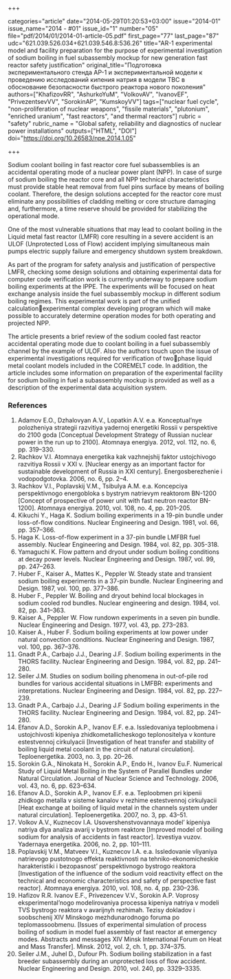 +++

categories="article"
date="2014-05-29T01:20:53+03:00"
issue="2014-01"
issue_name="2014 - #01"
issue_id="1"
number="05"
file="pdf/2014/01/2014-01-article-05.pdf"
first_page="77"
last_page="87"
udc="621.039.526.034+621.039.546.8:536.26"
title="AR-1 experimental model and facility preparation for the purpose of experimental investigation of sodium boiling in fuel subassembly mockup for new generation fast reactor safety justification"
original_title="Подготовка экспериментального стенда АР-1 и экспериментальной модели к проведению исследований кипения натрия в модели ТВС в обоснование безопасности быстрого реактора нового поколения"
authors=["KhafizovRR", "AshurkoYuM", "VolkovAV", "IvanovEF", "PrivezentsevVV", "SorokinAP", "KumskoyVV"]
tags=["nuclear fuel cycle", "non-proliferation of nuclear weapons", "fissile materials", "plutonium", "enriched uranium", "fast reactors", "and thermal reactors"]
rubric = "safety"
rubric_name = "Global safety, reliability and diagnostics of nuclear power installations"
outputs=["HTML", "DOI"]
doi="https://doi.org/10.26583/npe.2014.1.05"

+++

Sodium coolant boiling in fast reactor core fuel subassemblies is an accidental operating mode of a nuclear power plant (NPP). In case of surge of sodium boiling the reactor core and all NPP technical characteristics must provide stable heat removal from fuel pins surface by means of boiling coolant. Therefore, the design solutions accepted for the reactor core must eliminate any possibilities of cladding melting or core structure damaging and, furthermore, a time reserve should be provided for stabilizing the operational mode.

One of the most vulnerable situations that may lead to coolant boiling in the Liquid metal fast reactor (LMFR) core resulting in a severe accident is an ULOF (Unprotected Loss of Flow) accident implying simultaneous main pumps electric supply failure and emergency shutdown system breakdown.

As part of the program for safety analysis and justification of perspective LMFR, checking some design solutions and obtaining experimental data for computer code verification work is currently underway to prepare sodium boiling experiments at the IPPE. The experiments will be focused on heat exchange analysis inside the fuel subassembly mockup in different sodium boiling regimes. This experimental work is part of the unified calculationexperimental complex developing program which will make possible to accurately determine operation modes for both operating and projected NPP.

The article presents a brief review of the sodium cooled fast reactor accidental operating mode due to coolant boiling in a fuel subassembly channel by the example of ULOF. Also the authors touch upon the issue of experimental investigations required for verification of twophase liquid metal coolant models included in the COREMELT code. In addition, the article includes some information on preparation of the experimental facility for sodium boiling in fuel a subassembly mockup is provided as well as a description of the experimental data acquisition system.

### References

1. Adamov E.O., Dzhalovyan A.V., Lopatkin A.V. e.a. Konceptual’nye polozheniya strategii razvitiya yadernoj energetiki Rossii v perspektive do 2100 goda [Conceptual Development Strategy of Russian nuclear power in the run up to 2100]. Atomnaya energiya. 2012, vol. 112, no. 6, pp. 319–330.
2. Rachkov V.I. Atomnaya energetika kak vazhnejshij faktor ustojchivogo razvitiya Rossii v XXI v. [Nuclear energy as an important factor for sustainable development of Russia in XXI century]. Energosberezhenie i vodopodgotovka. 2006, no. 6, pp. 2–4.
3. Rachkov V.I., Poplavskij V.M., Tsibulya A.M. e.a. Koncepciya perspektivnogo energobloka s bystrym natrievym reaktorom BN-1200 [Concept of prospective of power unit with fast neutron reactor BN-1200]. Atomnaya energiya. 2010, vol. 108, no. 4, pp. 201–205.
4. Kikuchi Y., Haga K. Sodium boiling experiments in a 19-pin bundle under loss-of-flow conditions. Nuclear Engineering and Design. 1981, vol. 66, pp. 357–366.
5. Haga K. Loss-of-flow experiment in a 37-pin bundle LMFBR fuel assembly. Nuclear Engineering and Design. 1984, vol. 82, pp. 305-318.
6. Yamaguchi K. Flow pattern and dryout under sodium boiling conditions at decay power levels. Nuclear Engineering and Design. 1987, vol. 99, pp. 247–263.
7. Huber F., Kaiser A., Mattes K., Peppler W. Steady state and transient sodium boiling experiments in a 37-pin bundle. Nuclear Engineering and Design. 1987, vol. 100, pp. 377–386.
8. Huber F., Peppler W. Boiling and dryout behind local blockages in sodium cooled rod bundles. Nuclear engineering and design. 1984, vol. 82, pp. 341–363.
9. Kaiser A., Peppler W. Flow rundown experiments in a seven pin bundle. Nuclear Engineering and Design. 1977, vol. 43, pp. 273–283.
10. Kaiser A., Huber F. Sodium boiling experiments at low power under natural convection conditions. Nuclear Engineering and Design. 1987, vol. 100, pp. 367–376.
11. Gnadt P.A., Carbajo J.J., Dearing J.F. Sodium boiling experiments in the THORS facility. Nuclear Engineering and Design. 1984, vol. 82, pp. 241–280.
12. Seiler J.M. Studies on sodium boiling phenomena in out-of-pile rod bundles for various accidental situations in LMFBR: experiments and interpretations. Nuclear Engineering and Design. 1984, vol. 82, pp. 227–239.
13. Gnadt P.A., Carbajo J.J., Dearing J.F Sodium boiling experiments in the THORS facility. Nuclear Engineering and Design. 1984, vol. 82, pp. 241–280.
14. Efanov A.D., Sorokin A.P., Ivanov E.F. e.a. Issledovaniya teploobmena i ustojchivosti kipeniya zhidkometallicheskogo teplonositelya v konture estestvennoj cirkulyacii [Investigation of heat transfer and stability of boiling liquid metal coolant in the circuit of natural circulation]. Teploenergetika. 2003, no. 3, pp. 20–26.
15. Sorokin G.A., Ninokata H., Sorokin A.P., Endo H., Ivanov Eu.F. Numerical Study of Liquid Metal Boiling in the System of Parallel Bundles under Natural Circulation. Journal of Nuclear Science and Technology. 2006, vol. 43, no. 6, pp. 623–634.
16. Efanov A.D., Sorokin A.P., Ivanov E.F. e.a. Teploobmen pri kipenii zhidkogo metalla v sisteme kanalov v rezhime estestvennoj cirkulyacii [Heat exchange at boiling of liquid metal in the channels system under natural circulation]. Teploenergetika. 2007, no. 3, pp. 43–51.
17. Volkov A.V., Kuznecov I.A. Usovershenstvovannaya model’ kipeniya natriya dlya analiza avarij v bystrom reaktore [Improved model of boiling sodium for analysis of accidents in fast reactor]. Izvestiya vuzov. Yadernaya energetika. 2006, no. 2, pp. 101–111.
18. Poplavskij V.M., Matveev V.I., Kuznecov I.A. e.a. Issledovanie vliyaniya natrievogo pustotnogo effekta reaktivnosti na tehniko-ekonomicheskie harakteristiki i bezopasnost’ perspektivnogo bystrogo reaktora [Investigation of the influence of the sodium void reactivity effect on the technical and economic characteristics and safety of perspective fast reactor]. Atomnaya energiya. 2010, vol. 108, no. 4, pp. 230–236.
19. Hafizov R.R. Ivanov E.F., Privezencev V.V., Sorokin A.P. Voprosy eksperimental’nogo modelirovaniya processa kipeniya natriya v modeli TVS bystrogo reaktora v avarijnyh rezhimah. Tezisy dokladov i soobschenij XIV Minskogo mezhdunarodnogo foruma po teplomassoobmenu. [Issues of experimental simulation of process boiling of sodium in model fuel assembly of fast reactor at emergency modes. Abstracts and messages XIV Minsk International Forum on Heat and Mass Transfer]. Minsk. 2012, vol. 2, ch. 1, pp. 374–375.
20. Seiler J.M., Juhel D., Dufour Ph. Sodium boiling stabilization in a fast breeder subassembly during an unprotected loss of flow accident. Nuclear Engineering and Design. 2010, vol. 240, pp. 3329–3335.